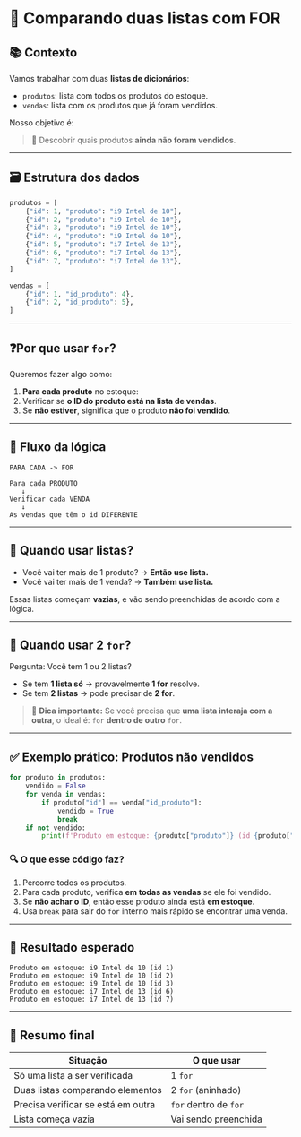 # 🧮 Comparando duas listas com FOR

## 📚 Contexto

Vamos trabalhar com duas **listas de dicionários**:

- `produtos`: lista com todos os produtos do estoque.
- `vendas`: lista com os produtos que já foram vendidos.

Nosso objetivo é:
> 🔎 Descobrir quais produtos **ainda não foram vendidos**.

---

## 🗃️ Estrutura dos dados

```python
produtos = [
    {"id": 1, "produto": "i9 Intel de 10"},
    {"id": 2, "produto": "i9 Intel de 10"},
    {"id": 3, "produto": "i9 Intel de 10"},
    {"id": 4, "produto": "i9 Intel de 10"},
    {"id": 5, "produto": "i7 Intel de 13"},
    {"id": 6, "produto": "i7 Intel de 13"},
    {"id": 7, "produto": "i7 Intel de 13"},
]

vendas = [
    {"id": 1, "id_produto": 4},
    {"id": 2, "id_produto": 5},
]
```

---

## ❓Por que usar `for`?

Queremos fazer algo como:

1. **Para cada produto** no estoque:
2. Verificar se **o ID do produto está na lista de vendas**.
3. Se **não estiver**, significa que o produto **não foi vendido**.

---

## 🔁 Fluxo da lógica

```text
PARA CADA -> FOR

Para cada PRODUTO
   ↓
Verificar cada VENDA
   ↓
As vendas que têm o id DIFERENTE
```

---

## 🧠 Quando usar listas?

- Você vai ter mais de 1 produto? → **Então use lista.**
- Você vai ter mais de 1 venda? → **Também use lista.**

Essas listas começam **vazias**, e vão sendo preenchidas de acordo com a lógica.

---

## 🧠 Quando usar 2 `for`?

Pergunta: Você tem 1 ou 2 listas?

- Se tem **1 lista só** → provavelmente **1 for** resolve.
- Se tem **2 listas** → pode precisar de **2 for**.

> 📌 **Dica importante:**
> Se você precisa que **uma lista interaja com a outra**, o ideal é:
> `for` **dentro de outro** `for`.

---

## ✅ Exemplo prático: Produtos não vendidos

```python
for produto in produtos:
    vendido = False
    for venda in vendas:
        if produto["id"] == venda["id_produto"]:
            vendido = True
            break
    if not vendido:
        print(f'Produto em estoque: {produto["produto"]} (id {produto["id"]})')
```

### 🔍 O que esse código faz?

1. Percorre todos os produtos.
2. Para cada produto, verifica **em todas as vendas** se ele foi vendido.
3. Se **não achar o ID**, então esse produto ainda está **em estoque**.
4. Usa `break` para sair do `for` interno mais rápido se encontrar uma venda.

---

## 📝 Resultado esperado

```text
Produto em estoque: i9 Intel de 10 (id 1)
Produto em estoque: i9 Intel de 10 (id 2)
Produto em estoque: i9 Intel de 10 (id 3)
Produto em estoque: i7 Intel de 13 (id 6)
Produto em estoque: i7 Intel de 13 (id 7)
```

---

## 🧠 Resumo final

| Situação                                | O que usar            |
|----------------------------------------|------------------------|
| Só uma lista a ser verificada          | 1 `for`                |
| Duas listas comparando elementos       | 2 `for` (aninhado)     |
| Precisa verificar se está em outra     | `for` dentro de `for`  |
| Lista começa vazia                     | Vai sendo preenchida   |
